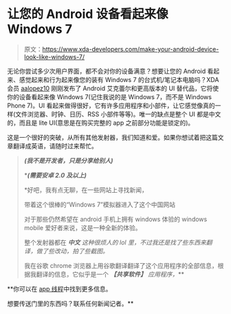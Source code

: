 # 让您的 Android 设备看起来像 Windows 7

> 原文：<https://www.xda-developers.com/make-your-android-device-look-like-windows-7/>

无论你尝试多少次用户界面，都不会对你的设备满意？想要让您的 Android 看起来、感觉起来和行为起来像您的装有 Windows 7 的台式机/笔记本电脑吗？XDA 会员 [aalopez10](http://forum.xda-developers.com/member.php?u=2039743) 刚刚发布了 Android 艾克蕾尔和更高版本的 UI 替代品，它将使你的设备看起来像 Windows 7(记住我说的是 Windows 7，而不是 Windows Phone 7)。UI 看起来做得很好，它有许多应用程序和小部件，让它感觉像真的一样(文件浏览器、时钟、日历、RSS 小部件等等)。唯一的缺点是整个 UI 都是中文的，而且是 lite UI(意思是在购买完整的 app 之前部分功能是锁定的)。

这是一个很好的突破，从所有其他发射器，我们知道和爱。如果你想试着把这篇文章翻译成英语，请随时过来帮忙。

> ***(我不是开发者，只是分享给别人)***
> 
>  ****(需要安卓 2.0 及以上)***
> 
>  *好吧，我有点无聊，在一些网站上寻找新闻，
> 
> 带着这个很棒的“Windows 7”模拟器进入了这个中国网站
> 
> 对于那些仍然希望在 android 手机上拥有 windows 体验的 windows mobile 爱好者来说，这是一种全新的体验。
> 
> 整个发射器都在 ***中文*** *这种很烦人的 lol 里，不过我还是找了些东西来翻译，做了些改动，拍了些截图。*
> 
> 我在谷歌 chrome 浏览器上用谷歌翻译翻译了这个应用程序的全部信息，根据我翻译的信息，它似乎是一个 ***【共享软件】*** *应用程序，***

 **你可以在 [app 线程](http://forum.xda-developers.com/showthread.php?t=813234)中找到更多信息。

想要传送门里的东西吗？联系任何新闻记者。**